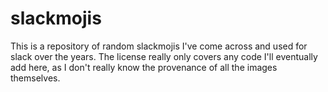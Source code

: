 # slackmojis

This is a repository of random slackmojis I've come across and used for slack over the years.
The license really only covers any code I'll eventually add here, as I don't really know the provenance of all the images themselves.
